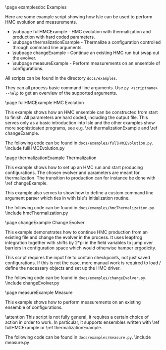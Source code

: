 \page examplesdoc Examples

Here are some example script showing how Isle can be used to perform HMC evolution and measurements.

- \subpage fullHMCExample - HMC evolution with thermalization and production with hard coded parameters.
- \subpage thermalizationExample - Thermalize a configuration controlled through command line arguments.
- \subpage changeExample - Continue an existing HMC run but swap out the evolver.
- \subpage measureExample - Perform measurements on an ensemble of configurations.

All scripts can be found in the directory `docs/examples`.

They can all process basic command line arguments.
Use  `py <scriptname> --help`  to get an overview of the supported arguments.


\page fullHMCExample HMC Evolution

This example shows how an HMC ensemble can be constructed from start to finish.
All parameters are hard coded, including the output file.
This serves only as a basic introduction into Isle and the other examples show more
sophisticated programs, see e.g. \ref thermalizationExample and \ref changeExample.

The following code can be found in `docs/examples/fullHMCEvolution.py`.
\include fullHMCEvolution.py



\page thermalizationExample Thermalization

This example shows how to set up an HMC run and start producing configurations.
The chosen evolver and parameters are meant for thermalization.
The transition to production can for instance be done with \ref changeExample.

This example also serves to show how to define a custom command line argument
parser which ties in with Isle's initialization routine.

The following code can be found in `docs/examples/hmcThermalization.py`.
\include hmcThermalization.py



\page changeExample Change Evolver

This example demonstrates how to continue HMC production from an existing file
and change the evolver in the process.
It uses leapfrog integration together with shifts by 2*pi in the field variables to
jump over barriers in configuration space which would otherwise hamper ergodicity.

This script requires the input file to contain checkpoints, not just saved configurations.
If this is not the case, more manual work is required to load / define the necessary objects
and set up the HMC driver.

The following code can be found in `docs/examples/changeEvolver.py`.
\include changeEvolver.py



\page measureExample Measure

This example shows how to perform measurements on an existing ensemble of configurations.

\attention
    This script is not fully general, it requires a certain choice of action in order to work.
    In particular, it supports ensembles written with \ref fullHMCExample
    or \ref thermalizationExample.

The following code can be found in `docs/examples/measure.py`.
\include measure.py

